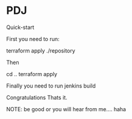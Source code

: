# PDJ

Quick-start

First you need to run:

<!-- creates the ERC repository -->
terraform apply ./repository

Then
<!-- creates the infrastucture  -->
cd ..
terraform apply

Finally you need to run jenkins build

Congratulations Thats it.

NOTE: be good or you will hear from me.... haha